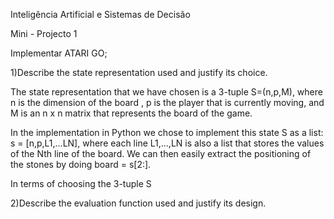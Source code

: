 Inteligência Artificial e Sistemas de Decisão

Mini - Projecto 1

Implementar ATARI GO;

1)Describe the state representation used and justify its choice.

The state representation that we have chosen is a 3-tuple S=(n,p,M), where n is the dimension of the board
, p is the player that is currently moving, and M is an n x n matrix that represents the board of the game.

In the implementation in Python we chose to implement this state S as a list: s = [n,p,L1,...LN],
where each line L1,...,LN is also a list that stores the values of the Nth line of the board. We can
then easily extract the positioning of the stones by doing board = s[2:].

In terms of choosing the 3-tuple S

2)Describe the evaluation function used and justify its design.